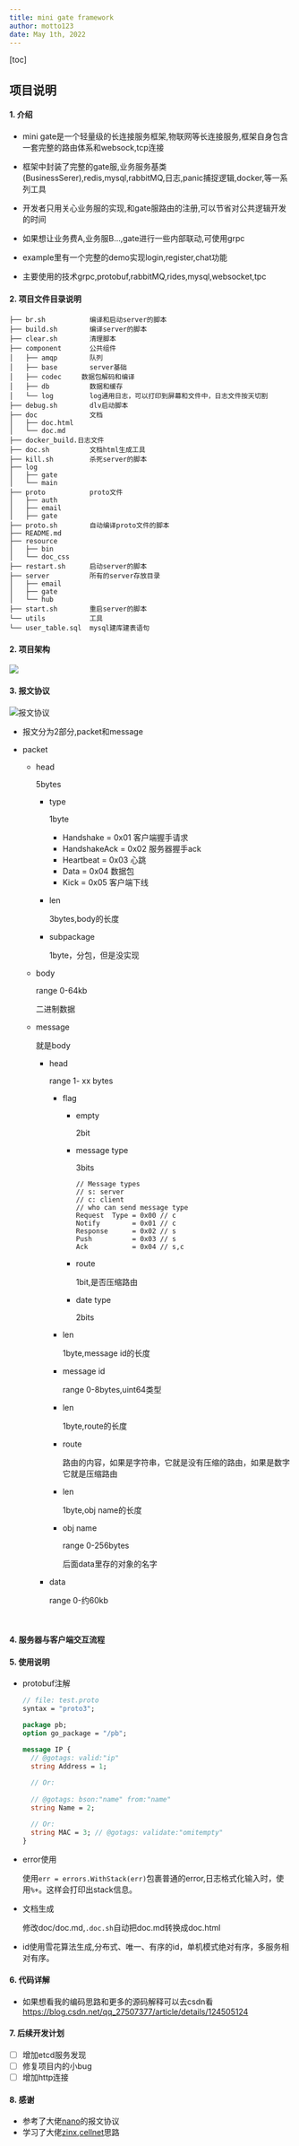 ```yaml
---
title: mini gate framework
author: motto123
date: May 1th, 2022
---
```


[toc]

## 项目说明

#### 1. 介绍

- mini gate是一个轻量级的长连接服务框架,物联网等长连接服务,框架自身包含一套完整的路由体系和websock,tcp连接

- 框架中封装了完整的gate服,业务服务基类(BusinessSerer),redis,mysql,rabbitMQ,日志,panic捕捉逻辑,docker,等一系列工具
- 开发者只用关心业务服的实现,和gate服路由的注册,可以节省对公共逻辑开发的时间
- 如果想让业务费A,业务服B...,gate进行一些内部联动,可使用grpc
- example里有一个完整的demo实现login,register,chat功能
- 主要使用的技术grpc,protobuf,rabbitMQ,rides,mysql,websocket,tpc

#### 2. 项目文件目录说明

```shell
├── br.sh        	编译和启动server的脚本
├── build.sh     	编译server的脚本
├── clear.sh     	清理脚本
├── component    	公共组件
│   ├── amqp   	 	队列
│   ├── base     	server基础
│   ├── codec     数据包解码和编译	
│   ├── db      	数据和缓存
│   └── log     	log通用日志，可以打印到屏幕和文件中，日志文件按天切割
├── debug.sh     	dlv启动脚本
├── doc             文档                                                  
│   ├── doc.html                                                          
│   └── doc.md  	
├── docker_build.日志文件                                       
├── doc.sh       	文档html生成工具
├── kill.sh      	杀死server的脚本
├── log           
│   ├── gate    
│   └── main                                                              
├── proto           proto文件                                                     
│   ├── auth    	
│   ├── email                                                             
│   ├── gate 	
├── proto.sh     	自动编译proto文件的脚本
├── README.md     
├── resource     
│   ├── bin                                                               
│   └── doc_css                                                           
├── restart.sh   	启动server的脚本
├── server       	所有的server存放目录
│   ├── email
│   ├── gate
│   └── hub
├── start.sh		重启server的脚本
└── utils			工具
└── user_table.sql	mysql建库建表语句

```



#### 2. 项目架构

![](https://mottopicturecloud.oss-cn-chengdu.aliyuncs.com/typora/202204151651415.png)

#### 3. 报文协议

![报文协议](https://mottopicturecloud.oss-cn-chengdu.aliyuncs.com/typora/202204071724745.png)

 - 报文分为2部分,packet和message

 - packet

   - head

     5bytes

     - type 
   
       1byte
   
       - Handshake = 0x01 客户端握手请求
       - HandshakeAck = 0x02 服务器握手ack
       - Heartbeat = 0x03 心跳
       - Data = 0x04 数据包
       - Kick = 0x05  客户端下线
   
     - len
   
       3bytes,body的长度
   
     - subpackage
   
       1byte，分包，但是没实现
   
   - body
   
     range 0-64kb
   
     二进制数据
   
   - message
   
     就是body
   
     - head
   
       range 1- xx bytes
   
       - flag
   
         - empty
   
           2bit
   
         - message type
   
           3bits
   
           ```shell
           // Message types
           // s: server
           // c: client
           // who can send message type
           Request  Type = 0x00 // c
           Notify        = 0x01 // c
           Response      = 0x02 // s
           Push          = 0x03 // s
           Ack           = 0x04 // s,c
           ```
   
         - route
   
           1bit,是否压缩路由
   
         - date type
   
           2bits
   
           
   
       - len
   
         1byte,message id的长度
   
       - message id
   
         range 0-8bytes,uint64类型
   
       - len
   
         1byte,route的长度
   
       - route
   
         路由的内容，如果是字符串，它就是没有压缩的路由，如果是数字它就是压缩路由
   
       - len
   
         1byte,obj name的长度
   
       - obj name
   
         range 0-256bytes
   
         后面data里存的对象的名字
   
     - data
   
       range 0-约60kb




   ​	

#### 4. 服务器与客户端交互流程

#### 5. 使用说明

- protobuf注解

  ```protobuf
  // file: test.proto
  syntax = "proto3";
  
  package pb;
  option go_package = "/pb";
  
  message IP {
    // @gotags: valid:"ip"
    string Address = 1;
    
    // Or:
    
    // @gotags: bson:"name" from:"name"
    string Name = 2;
  
    // Or:
    string MAC = 3; // @gotags: validate:"omitempty"
  }
  ```

  

- error使用

  使用`err = errors.WithStack(err)`包裹普通的error,日志格式化输入时，使用`%+`。这样会打印出stack信息。

- 文档生成

  修改doc/doc.md,`.doc.sh`自动把doc.md转换成doc.html

- id使用雪花算法生成,分布式、唯一、有序的id，单机模式绝对有序，多服务相对有序。

#### 6. 代码详解
- 如果想看我的编码思路和更多的源码解释可以去csdn看
  https://blog.csdn.net/qq_27507377/article/details/124505124

#### 7. 后续开发计划
- [ ] 增加etcd服务发现
- [ ] 修复项目内的小bug
- [ ] 增加http连接

#### 8. 感谢

- 参考了大佬[nano](https://github.com/lonng/nano)的报文协议
- 学习了大佬[zinx](https://github.com/aceld/zinx),[cellnet](https://github.com/davyxu/cellnet)思路
